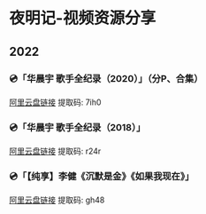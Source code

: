 # 夜明记-视频资源分享

## 2022

### 💿「华晨宇 歌手全纪录（2020）」（分P、合集）

[阿里云盘链接](https://www.aliyundrive.com/s/M9JNXdQyVxd) 提取码: 7ih0 

### 💿「华晨宇 歌手全纪录（2018）」

[阿里云盘链接](https://www.aliyundrive.com/s/gbH8uAz4pj5) 提取码: r24r 

### 💿「【纯享】李健《沉默是金》《如果我现在》」

[阿里云盘链接](https://www.aliyundrive.com/s/xHZZYJkMW1A) 提取码: gh48

